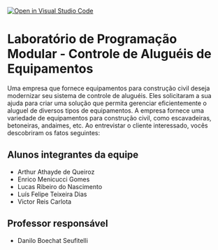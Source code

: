 [![Open in Visual Studio Code](https://classroom.github.com/assets/open-in-vscode-718a45dd9cf7e7f842a935f5ebbe5719a5e09af4491e668f4dbf3b35d5cca122.svg)](https://classroom.github.com/online_ide?assignment_repo_id=11600669&assignment_repo_type=AssignmentRepo)

# Laboratório de Programação Modular - Controle de Aluguéis de Equipamentos
Uma empresa que fornece equipamentos para construção civil deseja modernizar seu sistema de controle de aluguéis. Eles solicitaram a sua ajuda para criar uma solução que permita gerenciar eficientemente o aluguel de diversos tipos de equipamentos. A empresa fornece uma variedade de equipamentos para construção civil, como escavadeiras, betoneiras, andaimes, etc. Ao entrevistar o cliente interessado, vocês descobriram os fatos seguintes:

## Alunos integrantes da equipe

* Arthur Athayde de Queiroz
* Enrico Menicucci Gomes
* Lucas Ribeiro do Nascimento
* Luís Felipe Teixeira Dias
* Victor Reis Carlota 

## Professor responsável 

* Danilo Boechat Seufitelli


